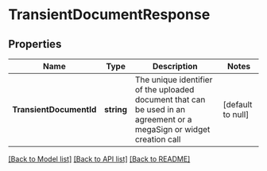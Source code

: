 # TransientDocumentResponse

## Properties
Name | Type | Description | Notes
------------ | ------------- | ------------- | -------------
**TransientDocumentId** | **string** | The unique identifier of the uploaded document that can be used in an agreement or a megaSign or widget creation call | [default to null]

[[Back to Model list]](../README.md#documentation-for-models) [[Back to API list]](../README.md#documentation-for-api-endpoints) [[Back to README]](../README.md)


